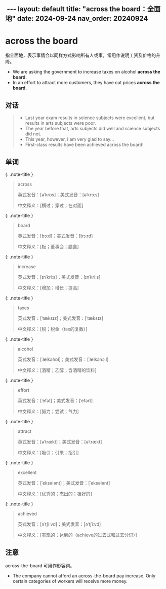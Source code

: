  ---
layout: default
title: "across the board：全面地"
date: 2024-09-24
nav_order: 20240924
---

# across the board

指全面地，表示事情会以同样方式影响所有人或事，常用作说明工资及价格的升降。

- We are asking the government to increase taxes on alcohol **across the board**.
- In an effort to attract more customers, they have cut prices **across the board**.

## 对话

> - Last year exam results in science subjects were excellent, but results in arts subjects were poor.
> - The year before that, arts subjects did well and science subjects did not.
> - This year, however, I am very glad to say...
> - First-class results have been achieved across the board!

## 单词

{: .note-title }
> across
>
> 英式发音：[əˈkrɒs]；美式发音：[əˈkrɔːs]
>
> 中文释义：[横过；穿过；在对面]

{: .note-title }
> board
>
> 英式发音：[bɔːd]；美式发音：[bɔːrd]
>
> 中文释义：[板；董事会；膳食]

{: .note-title }
> increase
>
> 英式发音：[ɪnˈkriːs]；美式发音：[ɪnˈkriːs]
>
> 中文释义：[增加；增长；提高]

{: .note-title }
> taxes
>
> 英式发音：[ˈtæksɪz]；美式发音：[ˈtæksɪz]
>
> 中文释义：[税；税金（tax的复数）]

{: .note-title }
> alcohol
>
> 英式发音：[ˈælkəhɒl]；美式发音：[ˈælkəhɔːl]
>
> 中文释义：[酒精；乙醇；含酒精的饮料]

{: .note-title }
> effort
>
> 英式发音：[ˈefət]；美式发音：[ˈefərt]
>
> 中文释义：[努力；尝试；气力]

{: .note-title }
> attract
>
> 英式发音：[əˈtrækt]；美式发音：[əˈtrækt]
>
> 中文释义：[吸引；引来；招引]

{: .note-title }
> excellent
>
> 英式发音：[ˈeksələnt]；美式发音：[ˈeksələnt]
>
> 中文释义：[优秀的；杰出的；极好的]

{: .note-title }
> achieved
>
> 英式发音：[əˈtʃiːvd]；美式发音：[əˈtʃiːvd]
>
> 中文释义：[实现的；达到的（achieve的过去式和过去分词）]

## 注意

across-the-board 可用作形容词。

- The company cannot afford an across-the-board pay increase. Only certain categories of workers will receive more money.
